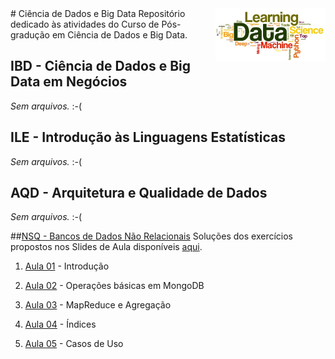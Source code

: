 <img src="/zImagens/data-science-word-cloud.jpg" align="right" width="35%" height="35%"/>
# Ciência de Dados e Big Data
Repositório dedicado às atividades do Curso de Pós-gradução em Ciência de Dados e Big Data.

## IBD - Ciência de Dados e Big Data em Negócios
_Sem arquivos._ :-(

## ILE - Introdução às Linguagens Estatísticas
_Sem arquivos._ :-(

## AQD - Arquitetura e Qualidade de Dados
_Sem arquivos._ :-(

##[NSQ - Bancos de Dados Não Relacionais](/NoSQL)
Soluções dos exercícios propostos nos Slides de Aula disponíveis [aqui](https://github.com/gcouti/nosql-class).

1. [Aula 01](/NoSQL/Aula01) - Introdução

2. [Aula 02](/NoSQL/Aula02) - Operações básicas em MongoDB

3. [Aula 03](/NoSQL/Aula03) - MapReduce e Agregação

4. [Aula 04](/NoSQL/Aula04) - Índices

5. [Aula 05](/NoSQL/Aula05) - Casos de Uso




